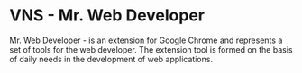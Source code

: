 # VNS - Mr. Web Developer
Mr. Web Developer - is an extension for Google Chrome and represents a set of tools for the web developer. The extension tool is formed on the basis of daily needs in the development of web applications.
